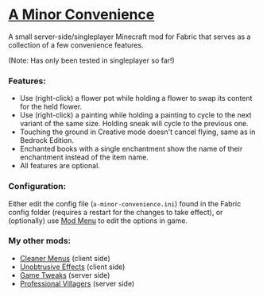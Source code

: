 # [A Minor Convenience](https://modrinth.com/mod/a-minor-convenience)
A small server-side/singleplayer Minecraft mod for Fabric that serves as a collection of a few convenience features.

(Note: Has only been tested in singleplayer so far!)

### Features:
* Use (right-click) a flower pot while holding a flower to swap its content for the held flower.
* Use (right-click) a painting while holding a painting to cycle to the next variant of the same size. Holding sneak will cycle to the previous one.
* Touching the ground in Creative mode doesn't cancel flying, same as in Bedrock Edition.
* Enchanted books with a single enchantment show the name of their enchantment instead of the item name.
* All features are optional.

### Configuration:
Either edit the config file (`a-minor-convenience.ini`) found in the Fabric config folder (requires a restart for the changes to take effect), or (optionally) use [Mod Menu](https://modrinth.com/mod/modmenu) to edit the options in game.

### My other mods:
* [Cleaner Menus](https://modrinth.com/mod/cleaner-menus) (client side)
* [Unobtrusive Effects](https://modrinth.com/mod/unobtrusive-effects) (client side)
* [Game Tweaks](https://modrinth.com/mod/game-tweaks) (server side)
* [Professional Villagers](https://modrinth.com/mod/professional-villagers) (server side)
